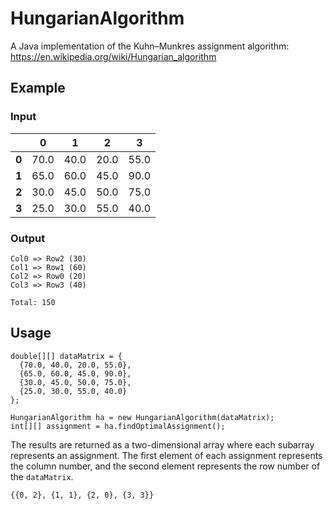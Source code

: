 # HungarianAlgorithm
A Java implementation of the Kuhn–Munkres assignment algorithm:
https://en.wikipedia.org/wiki/Hungarian_algorithm

## Example
### Input 
|   | 0     | 1     | 2     | 3     |
|---|-------|-------|-------|-------|
|**0**|70.0  | 40.0  | 20.0  | 55.0  |
|**1**|65.0  | 60.0  | 45.0  | 90.0  |
|**2**|30.0  | 45.0  | 50.0  | 75.0  |
|**3**|25.0  | 30.0  | 55.0  | 40.0  |

### Output
```
Col0 => Row2 (30)
Col1 => Row1 (60)
Col2 => Row0 (20)
Col3 => Row3 (40)

Total: 150
```

## Usage
```
double[][] dataMatrix = {
  {70.0, 40.0, 20.0, 55.0},
  {65.0, 60.0, 45.0, 90.0},
  {30.0, 45.0, 50.0, 75.0},
  {25.0, 30.0, 55.0, 40.0}
};  

HungarianAlgorithm ha = new HungarianAlgorithm(dataMatrix);
int[][] assignment = ha.findOptimalAssignment();
```
The results are returned as a two-dimensional array where each subarray represents an assignment. The first element of each assignment represents the column number, and the second element represents the row number of the ```dataMatrix```.
```
{{0, 2}, {1, 1}, {2, 0}, {3, 3}}
```
